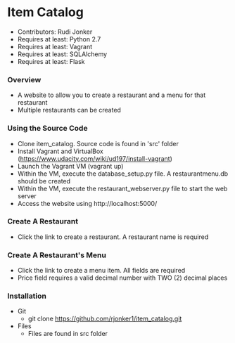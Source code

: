 # Item Catalog #

*	Contributors: Rudi Jonker
*	Requires at least: Python 2.7
*	Requires at least: Vagrant
*	Requires at least: SQLAlchemy
*	Requires at least: Flask


### Overview ###
*	A website to allow you to create a restaurant and a menu for that restaurant
*	Multiple restaurants can be created

### Using the Source Code ###

*	Clone item_catalog. Source code is found in 'src' folder
*	Install Vagrant and VirtualBox (https://www.udacity.com/wiki/ud197/install-vagrant)
*	Launch the Vagrant VM (vagrant up)
*	Within the VM, execute the database_setup.py file. A restaurantmenu.db should be created
*	Within the VM, execute the restaurant_webserver.py file to start the web server
*	Access the website using http://localhost:5000/

### Create A Restaurant ###
*	Click the link to create a restaurant. A restaurant name is required

### Create A Restaurant's Menu ###
*	Click the link to create a menu item. All fields are required
*	Price field requires a valid decimal number with TWO (2) decimal places

### Installation ###

*	Git
	*	git clone https://github.com/rjonker1/item_catalog.git
*	Files
	*	Files are found in src folder
